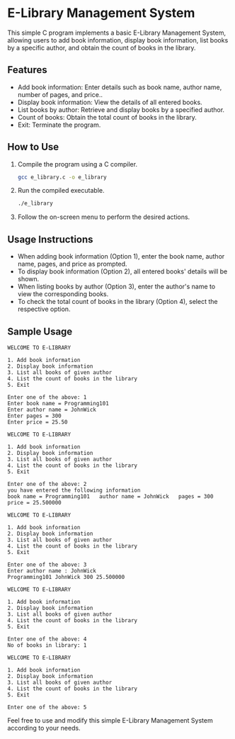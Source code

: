 # E-Library Management System

This simple C program implements a basic E-Library Management System, allowing users to add book information, display book information, list books by a specific author, and obtain the count of books in the library.

## Features
- Add book information: Enter details such as book name, author name, number of pages, and price..
- Display book information: View the details of all entered books.
- List books by author: Retrieve and display books by a specified author.
- Count of books: Obtain the total count of books in the library.
- Exit: Terminate the program.

## How to Use
1. Compile the program using a C compiler.
    ```bash
    gcc e_library.c -o e_library
    ```

2. Run the compiled executable.
    ```bash
    ./e_library
    ```

3. Follow the on-screen menu to perform the desired actions.

## Usage Instructions
- When adding book information (Option 1), enter the book name, author name, pages, and price as prompted.
- To display book information (Option 2), all entered books' details will be shown.
- When listing books by author (Option 3), enter the author's name to view the corresponding books.
- To check the total count of books in the library (Option 4), select the respective option.

## Sample Usage
```plaintext
WELCOME TO E-LIBRARY

1. Add book information
2. Display book information
3. List all books of given author
4. List the count of books in the library
5. Exit

Enter one of the above: 1
Enter book name = Programming101
Enter author name = JohnWick
Enter pages = 300
Enter price = 25.50

WELCOME TO E-LIBRARY

1. Add book information
2. Display book information
3. List all books of given author
4. List the count of books in the library
5. Exit

Enter one of the above: 2
you have entered the following information
book name = Programming101   author name = JohnWick   pages = 300   price = 25.500000

WELCOME TO E-LIBRARY

1. Add book information
2. Display book information
3. List all books of given author
4. List the count of books in the library
5. Exit

Enter one of the above: 3
Enter author name : JohnWick
Programming101 JohnWick 300 25.500000

WELCOME TO E-LIBRARY

1. Add book information
2. Display book information
3. List all books of given author
4. List the count of books in the library
5. Exit

Enter one of the above: 4
No of books in library: 1

WELCOME TO E-LIBRARY

1. Add book information
2. Display book information
3. List all books of given author
4. List the count of books in the library
5. Exit

Enter one of the above: 5
```

Feel free to use and modify this simple E-Library Management System according to your needs.
